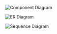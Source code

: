 ![Component Diagram](https://github.com/topics-sparta/topics-repo/assets/91035430/8a3eed9d-9232-4fe5-b4a3-1db11679ea7b)

![ER Diagram](https://github.com/topics-sparta/topics-repo/assets/91035430/e5848af0-f755-4440-a3ba-e225d8f5eb6c)


![Sequence Diagram](https://github.com/topics-sparta/topics-repo/assets/91035430/ad814b36-2734-46b6-a1e6-0e9f954dea04)
